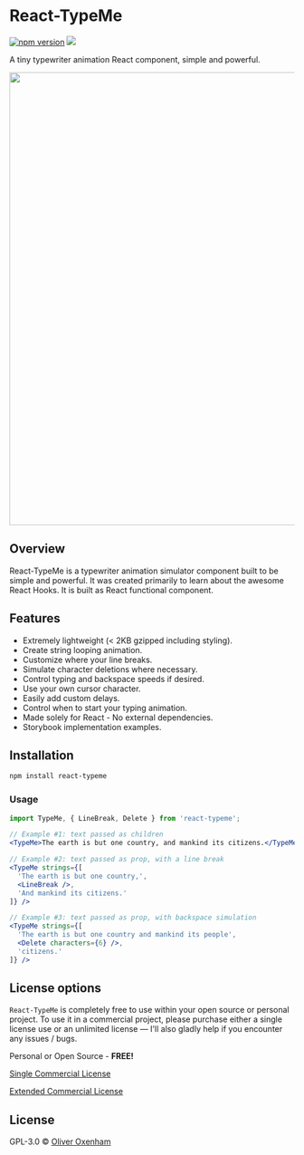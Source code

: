 # React-TypeMe
[![npm version](https://badge.fury.io/js/react-typeme.svg)](https://badge.fury.io/js/react-typeme)
<img src="https://img.shields.io/npm/dm/react-typeme.svg">

A tiny typewriter animation React component, simple and powerful.

<img src="https://raw.githubusercontent.com/oliverox/react-typeme/master/demo.gif" width="800">

## Overview

React-TypeMe is a typewriter animation simulator component built to be simple and powerful. 
It was created primarily to learn about the awesome React Hooks. It is built as React functional component.


## Features

* Extremely lightweight (< 2KB gzipped including styling).
* Create string looping animation.
* Customize where your line breaks.
* Simulate character deletions where necessary.
* Control typing and backspace speeds if desired.
* Use your own cursor character.
* Easily add custom delays.
* Control when to start your typing animation.
* Made solely for React - No external dependencies.
* Storybook implementation examples.

## Installation

```bash
npm install react-typeme
```

### Usage

```jsx
import TypeMe, { LineBreak, Delete } from 'react-typeme';

// Example #1: text passed as children
<TypeMe>The earth is but one country, and mankind its citizens.</TypeMe>

// Example #2: text passed as prop, with a line break
<TypeMe strings={[
  'The earth is but one country,', 
  <LineBreak />, 
  'And mankind its citizens.'
]} />

// Example #3: text passed as prop, with backspace simulation
<TypeMe strings={[
  'The earth is but one country and mankind its people', 
  <Delete characters={6} />, 
  'citizens.'
]} />
```

## License options
`React-TypeMe` is completely free to use within your open source or personal project. To use it in a commercial project, please purchase either a single license use or an unlimited license &mdash; I'll also gladly help if you encounter any issues / bugs.

Personal or Open Source - **FREE!**

[Single Commercial License](https://react-typeme.netlify.com/#license)

[Extended Commercial License](https://react-typeme.netlify.com/#license)


## License
GPL-3.0 © [Oliver Oxenham](mailto:oliver.oxenham+typeme@gmail.com)